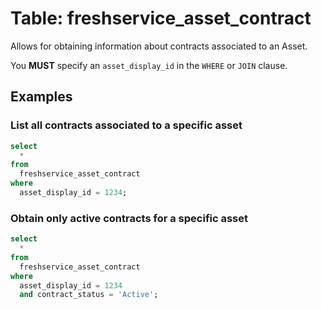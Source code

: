 # Table: freshservice_asset_contract

Allows for obtaining information about contracts associated to an Asset.

You **MUST** specify an `asset_display_id` in the `WHERE` or `JOIN` clause.

## Examples

### List all contracts associated to a specific asset

```sql
select
  *
from
  freshservice_asset_contract
where
  asset_display_id = 1234;
```

### Obtain only active contracts for a specific asset

```sql
select
  *
from
  freshservice_asset_contract
where
  asset_display_id = 1234
  and contract_status = 'Active';
```
